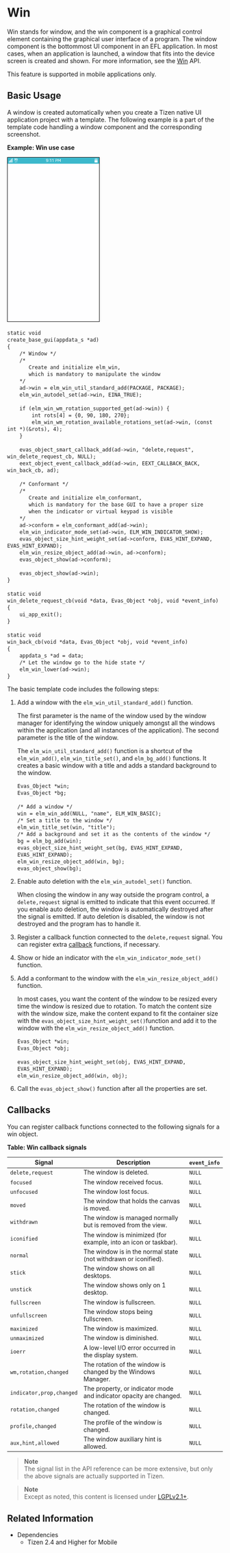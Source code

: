 # Win

Win stands for window, and the win component is a graphical control element containing the graphical user interface of a program. The window component is the bottommost UI component in an EFL application. In most cases, when an application is launched, a window that fits into the device screen is created and shown. For more information, see the [Win](../../../../../org.tizen.native.mobile.apireference/group__Elm__Win.html) API.

This feature is supported in mobile applications only.

## Basic Usage

A window is created automatically when you create a Tizen native UI application project with a template. The following example is a part of the template code handling a window component and the corresponding screenshot.

**Example: Win use case**

![Window](./media/window_mn.png)

```
static void
create_base_gui(appdata_s *ad)
{
    /* Window */
    /*
       Create and initialize elm_win,
       which is mandatory to manipulate the window
    */
    ad->win = elm_win_util_standard_add(PACKAGE, PACKAGE);
    elm_win_autodel_set(ad->win, EINA_TRUE);

    if (elm_win_wm_rotation_supported_get(ad->win)) {
        int rots[4] = {0, 90, 180, 270};
        elm_win_wm_rotation_available_rotations_set(ad->win, (const int *)(&rots), 4);
    }

    evas_object_smart_callback_add(ad->win, "delete,request", win_delete_request_cb, NULL);
    eext_object_event_callback_add(ad->win, EEXT_CALLBACK_BACK, win_back_cb, ad);

    /* Conformant */
    /*
       Create and initialize elm_conformant,
       which is mandatory for the base GUI to have a proper size
       when the indicator or virtual keypad is visible
    */
    ad->conform = elm_conformant_add(ad->win);
    elm_win_indicator_mode_set(ad->win, ELM_WIN_INDICATOR_SHOW);
    evas_object_size_hint_weight_set(ad->conform, EVAS_HINT_EXPAND, EVAS_HINT_EXPAND);
    elm_win_resize_object_add(ad->win, ad->conform);
    evas_object_show(ad->conform);

    evas_object_show(ad->win);
}

static void
win_delete_request_cb(void *data, Evas_Object *obj, void *event_info)
{
    ui_app_exit();
}

static void
win_back_cb(void *data, Evas_Object *obj, void *event_info)
{
    appdata_s *ad = data;
    /* Let the window go to the hide state */
    elm_win_lower(ad->win);
}
```

The basic template code includes the following steps:

1. Add a window with the `elm_win_util_standard_add()` function.

   The first parameter is the name of the window used by the window manager for identifying the window uniquely amongst all the windows within the application (and all instances of the application). The second parameter is the title of the window.

   The `elm_win_util_standard_add()` function is a shortcut of the `elm_win_add()`, `elm_win_title_set()`, and `elm_bg_add()` functions. It creates a basic window with a title and adds a standard background to the window.

   ```
   Evas_Object *win;
   Evas_Object *bg;

   /* Add a window */
   win = elm_win_add(NULL, "name", ELM_WIN_BASIC);
   /* Set a title to the window */
   elm_win_title_set(win, "title");
   /* Add a background and set it as the contents of the window */
   bg = elm_bg_add(win);
   evas_object_size_hint_weight_set(bg, EVAS_HINT_EXPAND, EVAS_HINT_EXPAND);
   elm_win_resize_object_add(win, bg);
   evas_object_show(bg);
   ```

2. Enable auto deletion with the `elm_win_autodel_set()` function.

   When closing the window in any way outside the program control, a `delete,request` signal is emitted to indicate that this event occurred. If you enable auto deletion, the window is automatically destroyed after the signal is emitted. If auto deletion is disabled, the window is not destroyed and the program has to handle it.

3. Register a callback function connected to the `delete,request` signal. You can register extra [callback](#callbacks) functions, if necessary.

4. Show or hide an indicator with the `elm_win_indicator_mode_set()` function.

5. Add a conformant to the window with the `elm_win_resize_object_add()` function.

   In most cases, you want the content of the window to be resized every time the window is resized due to rotation. To match the content size with the window size, make the content expand to fit the container size with the `evas_object_size_hint_weight_set()`function and add it to the window with the `elm_win_resize_object_add()` function.

   ```
   Evas_Object *win;
   Evas_Object *obj;

   evas_object_size_hint_weight_set(obj, EVAS_HINT_EXPAND, EVAS_HINT_EXPAND);
   elm_win_resize_object_add(win, obj);
   ```

6. Call the `evas_object_show()` function after all the properties are set.

## Callbacks

You can register callback functions connected to the following signals for a win object.

**Table: Win callback signals**

| Signal                   | Description                              | `event_info` |
|------------------------|----------------------------------------|------------|
| `delete,request`         | The window is deleted.                   | `NULL`       |
| `focused`                | The window received focus.               | `NULL`       |
| `unfocused`              | The window lost focus.                   | `NULL`       |
| `moved`                  | The window that holds the canvas is moved. | `NULL`       |
| `withdrawn`              | The window is managed normally but is removed from the view. | `NULL`       |
| `iconified`              | The window is minimized (for example, into an icon or taskbar). | `NULL`       |
| `normal`                 | The window is in the normal state (not withdrawn or iconified). | `NULL`       |
| `stick`                  | The window shows on all desktops.        | `NULL`       |
| `unstick`                | The window shows only on 1 desktop.      | `NULL`       |
| `fullscreen`             | The window is fullscreen.                | `NULL`       |
| `unfullscreen`           | The window stops being fullscreen.       | `NULL`       |
| `maximized`              | The window is maximized.                 | `NULL`       |
| `unmaximized`            | The window is diminished.                | `NULL`       |
| `ioerr`                  | A low-level I/O error occurred in the display system. | `NULL`       |
| `wm,rotation,changed`    | The rotation of the window is changed by the Windows Manager. | `NULL`       |
| `indicator,prop,changed` | The property, or indicator mode and indicator opacity are changed. | `NULL`       |
| `rotation,changed`       | The rotation of the window is changed.   | `NULL`       |
| `profile,changed`        | The profile of the window is changed.    | `NULL`       |
| `aux,hint,allowed`       | The window auxiliary hint is allowed.    | `NULL`       |

> **Note**  
> The signal list in the API reference can be more extensive, but only the above signals are actually supported in Tizen.

> **Note**  
> Except as noted, this content is licensed under [LGPLv2.1+](http://opensource.org/licenses/LGPL-2.1).

## Related Information
- Dependencies
  - Tizen 2.4 and Higher for Mobile
